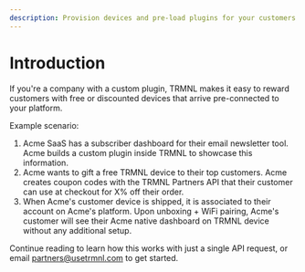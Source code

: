 ```yaml
---
description: Provision devices and pre-load plugins for your customers.
---
```


# Introduction

If you're a company with a custom plugin, TRMNL makes it easy to reward customers with free or discounted devices that arrive pre-connected to your platform.

Example scenario:

1. Acme SaaS has a subscriber dashboard for their email newsletter tool. Acme builds a custom plugin inside TRMNL to showcase this information.
2. Acme wants to gift a free TRMNL device to their top customers. Acme creates coupon codes with the TRMNL Partners API that their customer can use at checkout for X% off their order.
3. When Acme's customer device is shipped, it is associated to their account on Acme's platform. Upon unboxing + WiFi pairing, Acme's customer will see their Acme native dashboard on TRMNL device without any additional setup.

Continue reading to learn how this works with just a single API request, or email [partners@usetrmnl.com](mailto:partners@usetrmnl.com) to get started.
